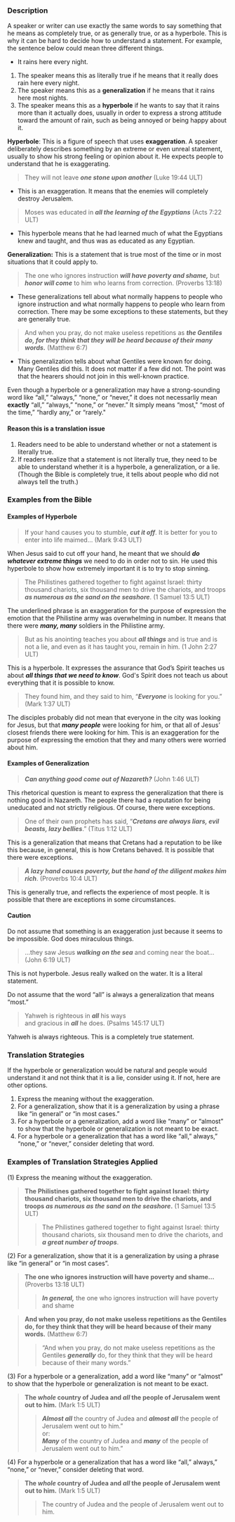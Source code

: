 

### Description

A speaker or writer can use exactly the same words to say something that he means as completely true, or as generally true, or as a hyperbole. This is why it can be hard to decide how to understand a statement. For example, the sentence below could mean three different things.

* It rains here every night.

1. The speaker means this as literally true if he means that it really does rain here every night.
1. The speaker means this as a **generalization** if he means that it rains here most nights.
1. The speaker means this as a **hyperbole** if he wants to say that it rains more than it actually does, usually in order to express a strong attitude toward the amount of rain, such as being annoyed or being happy about it.

**Hyperbole**: This is a figure of speech that uses **exaggeration**. A speaker deliberately describes something by an extreme or even unreal statement, usually to show his strong feeling or opinion about it. He expects people to understand that he is exaggerating.

> They will not leave ***one stone upon another*** (Luke 19:44 ULT)

* This is an exaggeration. It means that the enemies will completely destroy Jerusalem.

> Moses was educated in ***all the learning of the Egyptians*** (Acts 7:22 ULT)

* This hyperbole means that he had learned much of what the Egyptians knew and taught, and thus was as educated as any Egyptian.

**Generalization:** This is a statement that is true most of the time or in most situations that it could apply to.

> The one who ignores instruction ***will have poverty and shame,*** 
> but ***honor will come*** to him who learns from correction. (Proverbs 13:18)

* These generalizations tell about what normally happens to people who ignore instruction and what normally happens to people who learn from correction. There may be some exceptions to these statements, but they are generally true.

> And when you pray, do not make useless repetitions as ***the Gentiles do, for they think that they will be heard because of their many words.*** (Matthew 6:7)

* This generalization tells about what Gentiles were known for doing. Many Gentiles did this. It does not matter if a few did not. The point was that the hearers should not join in this well-known practice.

Even though a hyperbole or a generalization may have a strong-sounding word like “all,” “always,” “none,” or “never,” it does not necessarliy mean **exactly** “all,” “always,” “none,” or “never.” It  simply means “most," “most of the time,” “hardly any,” or “rarely."

#### Reason this is a translation issue

1. Readers need to be able to understand whether or not a statement is literally true.
1. If readers realize that a statement is not literally true, they need to be able to understand whether it is a hyperbole, a generalization, or a lie. (Though the Bible is completely true, it tells about people who did not always tell the truth.)


### Examples from the Bible

#### Examples of Hyperbole

> If your hand causes you to stumble, ***cut it off***. It is better for you to enter into life maimed… (Mark 9:43 ULT)

When Jesus said to cut off your hand, he meant that we should ***do whatever extreme things*** we need to do in order not to sin. He used this hyperbole to show how extremely important it is to try to stop sinning.

> The Philistines gathered together to fight against Israel: thirty thousand chariots, six thousand men to drive the chariots, and troops ***as numerous as the sand on the seashore***. (1 Samuel 13:5 ULT)

The underlined phrase is an exaggeration for the purpose of expression the emotion that the Philistine army was overwhelming in number. It means that there were ***many, many*** soldiers in the Philistine army.

> But as his anointing teaches you about ***all things*** and is true and is not a lie, and even as it has taught you, remain in him. (1 John 2:27 ULT)

This is a hyperbole. It expresses the assurance that God’s Spirit teaches us about ***all things that we need to know***. God's Spirit does not teach us about everything that it is possible to know.  

> They found him, and they said to him, “***Everyone*** is looking for you.” (Mark 1:37 ULT)

The disciples probably did not mean that everyone in the city was looking for Jesus, but that ***many people*** were looking for him, or that all of Jesus’ closest friends there were looking for him. This is an exaggeration for the purpose of expressing the emotion that they and many others were worried about him.

#### Examples of Generalization

> ***Can anything good come out of Nazareth?*** (John 1:46 ULT)

This rhetorical question is meant to express the generalization that there is nothing good in Nazareth. The people there had a reputation for being uneducated and not strictly religious. Of course, there were exceptions. 

> One of their own prophets has said, “***Cretans are always liars, evil beasts, lazy bellies***.” (Titus 1:12 ULT)

This is a generalization that means that Cretans had a reputation to be like this because, in general, this is how Cretans behaved. It is possible that there were exceptions. 

> ***A lazy hand causes poverty, but the hand of the diligent makes him rich***. (Proverbs 10:4 ULT) 

This is generally true, and reflects the experience of most people. It is possible that there are exceptions in some circumstances.

#### Caution

Do not assume that something is an exaggeration just because it seems to be impossible. God does miraculous things.
> …they saw Jesus ***walking on the sea*** and coming near the boat… (John 6:19 ULT)

This is not hyperbole. Jesus really walked on the water. It is a literal statement.

Do not assume that the word “all” is always a generalization that means “most.”

> Yahweh is righteous in ***all*** his ways  
> and gracious in ***all*** he does. (Psalms 145:17 ULT)

Yahweh is always righteous. This is a completely true statement.

### Translation Strategies

If the hyperbole or generalization would be natural and people would understand it and not think that it is a lie, consider using it. If not, here are other options.

1. Express the meaning without the exaggeration.
1. For a generalization, show that it is a generalization by using a phrase like “in general” or “in most cases.”
1. For a hyperbole or a generalization, add a word like “many” or “almost” to show that the hyperbole or generalization is not meant to be exact.
1. For a hyperbole or a generalization that has a word like “all,” always,” “none,” or “never,” consider deleting that word.


### Examples of Translation Strategies Applied

(1) Express the meaning without the exaggeration.

> **The Philistines gathered together to fight against Israel: thirty thousand chariots, six thousand men to drive the chariots, and troops ***as numerous as the sand on the seashore***.** (1 Samuel 13:5 ULT)  
>> The Philistines gathered together to fight against Israel: thirty thousand chariots, six thousand men to drive the chariots, and ***a great number of troops***.

(2) For a generalization, show that it is a generalization by using a phrase like “in general” or “in most cases”.

> **The one who ignores instruction will have poverty and shame…** (Proverbs 13:18 ULT)  
>> ***In general,*** the one who ignores instruction will have poverty and shame
  
> **And when you pray, do not make useless repetitions as the Gentiles do, for they think that they will be heard because of their many words.** (Matthew 6:7)  
>> “And when you pray, do not make useless repetitions as the Gentiles ***generally*** do, for they think that they will be heard because of their many words.”

(3) For a hyperbole or a generalization, add a word like “many” or “almost” to show that the hyperbole or generalization is not meant to be exact.

> **The ***whole*** country of Judea and ***all*** the people of Jerusalem went out to him.** (Mark 1:5 ULT)  
>> ***Almost all*** the country of Judea and ***almost all*** the people of Jerusalem went out to him.”  
>> or:  
>> ***Many*** of the country of Judea and ***many*** of the people of Jerusalem went out to him.”

(4) For a hyperbole or a generalization that has a word like “all,” always,” “none,” or “never,” consider deleting that word.

> **The ***whole*** country of Judea and ***all*** the people of Jerusalem went out to him.** (Mark 1:5 ULT)  
>> The country of Judea and the people of Jerusalem went out to him.

